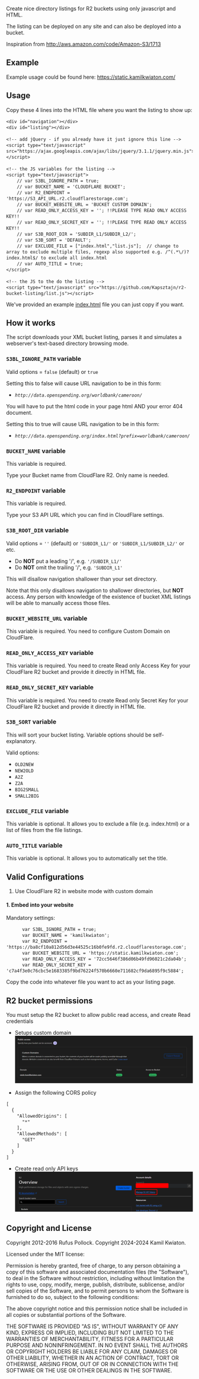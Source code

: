 Create nice directory listings for R2 buckets using only javascript and HTML.

The listing can be deployed on any site and can also be deployed into a bucket.

Inspiration from http://aws.amazon.com/code/Amazon-S3/1713

## Example

Example usage could be found here: https://static.kamilkwiaton.com/

## Usage

Copy these 4 lines into the HTML file where you want the listing to show up:

    <div id="navigation"></div>
    <div id="listing"></div>

    <!-- add jQuery - if you already have it just ignore this line -->
    <script type="text/javascript" src="https://ajax.googleapis.com/ajax/libs/jquery/3.1.1/jquery.min.js"></script>

    <!-- the JS variables for the listing -->
    <script type="text/javascript">
        // var S3BL_IGNORE_PATH = true;
        // var BUCKET_NAME = 'CLOUDFLARE BUCKET';
        // var R2_ENDPOINT = 'https://S3_API_URL.r2.cloudflarestorage.com';
        // var BUCKET_WEBSITE_URL = 'BUCKET CUSTOM DOMAIN';
        // var READ_ONLY_ACCESS_KEY = ''; !!PLEASE TYPE READ ONLY ACCESS KEY!!
        // var READ_ONLY_SECRET_KEY = ''; !!PLEASE TYPE READ ONLY ACCESS KEY!!
        // var S3B_ROOT_DIR = 'SUBDIR_L1/SUBDIR_L2/';
        // var S3B_SORT = 'DEFAULT';
        // var EXCLUDE_FILE = ["index.html","list.js"];  // change to array to exclude multiple files, regexp also supported e.g. /^(.*\/)?index.html$/ to exclude all index.html
        // var AUTO_TITLE = true;
    </script>

    <!-- the JS to the do the listing -->
    <script type="text/javascript" src="https://github.com/Kapsztajn/r2-bucket-listing/list.js"></script>

We've provided an example [index.html][index] file you can just copy if you want.

[index]: https://github.com/Kapsztajn/r2-bucket-listing/blob/r2/test/index.html


## How it works

The script downloads your XML bucket listing, parses it and simulates a webserver's text-based directory browsing mode.


### `S3BL_IGNORE_PATH` variable

Valid options = `false` (default) or `true`

Setting this to false will cause URL navigation to be in this form:
- _`http://data.openspending.org/worldbank/cameroon/`_

You will have to put the html code in your page html AND your error 404 document.

Setting this to true will cause URL navigation to be in this form:
- _`http://data.openspending.org/index.html?prefix=worldbank/cameroon/`_

### `BUCKET_NAME` variable

This variable is required.

Type your Bucket name from CloudFlare R2. Only name is needed.

### `R2_ENDPOINT` variable

This variable is required.

Type your S3 API URL which you can find in CloudFlare settings.

### `S3B_ROOT_DIR` variable

Valid options = `''` (default) or `'SUBDIR_L1/'` or `'SUBDIR_L1/SUBDIR_L2/'` or etc.

- Do __NOT__ put a leading '/',     e.g. `'/SUBDIR_L1/'`
- Do __NOT__ omit the trailing '/', e.g. `'SUBDIR_L1'`

This will disallow navigation shallower than your set directory.

Note that this only disallows navigation to shallower directories, but __NOT__ access. Any person with knowledge of the existence of bucket XML listings will be able to manually access those files.


### `BUCKET_WEBSITE_URL` variable

This variable is required. You need to configure Custom Domain on CloudFlare.

### `READ_ONLY_ACCESS_KEY` variable

This variable is required. You need to create Read only Access Key for your CloudFlare R2 bucket and provide it directly in HTML file.

### `READ_ONLY_SECRET_KEY` variable

This variable is required. You need to create Read only Secret Key for your CloudFlare R2 bucket and provide it directly in HTML file.

### `S3B_SORT` variable

This will sort your bucket listing. Variable options should be self-explanatory.

Valid options:

- `OLD2NEW`
- `NEW2OLD`
- `A2Z`
- `Z2A`
- `BIG2SMALL`
- `SMALL2BIG`


### `EXCLUDE_FILE` variable

This variable is optional.  It allows you to exclude a file (e.g. index.html) or a list of files from the file listings.


### `AUTO_TITLE` variable

This variable is optional.  It allows you to automatically set the title.


## Valid Configurations

1. Use CloudFlare R2 in website mode with custom domain


#### 1. Embed into your website

Mandatory settings:

```
      var S3BL_IGNORE_PATH = true;
      var BUCKET_NAME = 'kamilkwiaton';
      var R2_ENDPOINT = 'https://ba8cf10a812d56d3e44525c16b0fe9fd.r2.cloudflarestorage.com';
      var BUCKET_WEBSITE_URL = 'https://static.kamilkwiaton.com';
      var READ_ONLY_ACCESS_KEY = '72cc5646f386d06b49fd96021c2da04b';
      var READ_ONLY_SECRET_KEY = 'c7a4f3e0c76cbc5e1683385f9bd76224f570b6660e711682cf9da6895f9c5884';
```

Copy the code into whatever file you want to act as your listing page.

## R2 bucket permissions

You must setup the R2 bucket to allow public read access, and create Read credentials

* Setups custom domain
![Custom domain](public_access.png) 

* Assign the following CORS policy

```
[
  {
    "AllowedOrigins": [
      "*"
    ],
    "AllowedMethods": [
      "GET"
    ]
  }
]
```

* Create read only API keys
![API Keys](api_tokens.png) 


## Copyright and License

Copyright 2012-2016 Rufus Pollock.
Copyright 2024-2024 Kamil Kwiaton.

Licensed under the MIT license:

Permission is hereby granted, free of charge, to any person obtaining a copy
of this software and associated documentation files (the "Software"), to deal
in the Software without restriction, including without limitation the rights
to use, copy, modify, merge, publish, distribute, sublicense, and/or sell
copies of the Software, and to permit persons to whom the Software is
furnished to do so, subject to the following conditions:

The above copyright notice and this permission notice shall be included in
all copies or substantial portions of the Software.

THE SOFTWARE IS PROVIDED "AS IS", WITHOUT WARRANTY OF ANY KIND, EXPRESS OR
IMPLIED, INCLUDING BUT NOT LIMITED TO THE WARRANTIES OF MERCHANTABILITY,
FITNESS FOR A PARTICULAR PURPOSE AND NONINFRINGEMENT. IN NO EVENT SHALL THE
AUTHORS OR COPYRIGHT HOLDERS BE LIABLE FOR ANY CLAIM, DAMAGES OR OTHER
LIABILITY, WHETHER IN AN ACTION OF CONTRACT, TORT OR OTHERWISE, ARISING FROM,
OUT OF OR IN CONNECTION WITH THE SOFTWARE OR THE USE OR OTHER DEALINGS IN
THE SOFTWARE.

